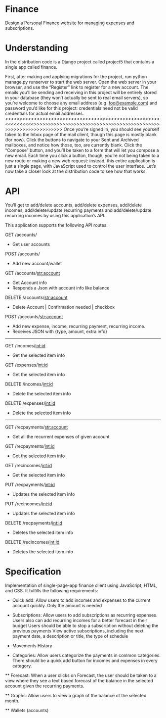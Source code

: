 # Finance
Design a Personal Finance website for managing expenses and subscriptions.

# Understanding
In the distribution code is a Django project called project5 that contains a single app called finance.

First, after making and applying migrations for the project, run python manage.py runserver to start the web server. Open the web server in your browser, and use the “Register” link to register for a new account. The emails you’ll be sending and receiving in this project will be entirely stored in your database (they won’t actually be sent to real email servers), so you’re welcome to choose any email address (e.g. foo@example.com) and password you’d like for this project: credentials need not be valid credentials for actual email addresses.
<<<<<<<<<<<<<<<<<<<<<<<<<<<<<<<<<<<<<<<<<<<<<<<<<<<<<<<<<<<<<<<<>>>>>>>>>>>>>>>>>>>>>>>>>>>>>>>>>>>>>>>>>>>>>>>>>>>>>>>>>>>>>>>>
Once you’re signed in, you should see yourself taken to the Inbox page of the mail client, though this page is mostly blank (for now). Click the buttons to navigate to your Sent and Archived mailboxes, and notice how those, too, are currently blank. Click the “Compose” button, and you’ll be taken to a form that will let you compose a new email. Each time you click a button, though, you’re not being taken to a new route or making a new web request: instead, this entire application is just a single page, with JavaScript used to control the user interface. Let’s now take a closer look at the distribution code to see how that works.

# API
You’ll get to add/delete accounts, add/delete expenses, add/delete incomes, add/delete/update recurring payments and add/delete/update recurring incomes by using this application’s API.

This application supports the following API routes:

GET /accounts/
- Get user accounts

POST /accounts/
- Add new account/wallet

GET /accounts/<str:account>
- Get Account info
- Responds a Json with account info like balance

DELETE /accounts/<str:account>
- Delete Account | Confirmation needed | checkbox

POST /accounts/<str:account>
- Add new expense, income, recurring payment, recurring income.
- Receives JSON with {type, amount, extra info}

------------------------------------------------------------------- 

GET /incomes/<int:id>
- Get the selected item info

GET /expenses/<int:id>
- Get the selected item info

DELETE /incomes/<int:id>
- Delete the selected item info

DELETE /expenses/<int:id>
- Delete the selected item info

---------------------------------------------------------------------
GET /recpayments/<str:account>
- Get all the recurrent expenses of given account

GET /recpayments/<int:id>
- Get the selected item info

GET /recincomes/<int:id>
- Get the selected item info

PUT /recpayments/<int:id>
- Updates the selected item info

PUT /recincomes/<int:id>
- Updates the selected item info

DELETE /recpayments/<int:id>
- Deletes the selected item info

DELETE /recincomes/<int:id>
- Deletes the selected item info



# Specification
Implementation of single-page-app finance client using JavaScript, HTML, and CSS. 
It fulfills the following requirements:

* Quick add: Allow users to add incomes and expenses to the current account quickly.
    Only the amount is needed

* Subscriptions: Allow users to add subscriptions as recurring expenses.
    Users also can add recurring incomes for a better forecast in their budget
    Users should be able to stop a subscription without deleting the previous payments
    View active subscriptions, including the next payment date, a description or title, the type of schedule

* Movements History

* Categories: Allow users categorize the payments in common categories.
    There should be a quick add button for incomes and expenses in every category.
    

** Forecast: When a user clicks on Forecast, the user should be taken to a view where they see a text based forecast of the balance
    in the selected account given the recurring payments.


** Graphs: Allow users to view a graph of the balance of the selected month.

** Wallets (accounts)
